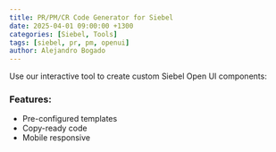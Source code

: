 ```yaml
---
title: PR/PM/CR Code Generator for Siebel
date: 2025-04-01 09:00:00 +1300
categories: [Siebel, Tools]
tags: [siebel, pr, pm, openui]
author: Alejandro Bogado
---
```


Use our interactive tool to create custom Siebel Open UI components:


### Features:
- Pre-configured templates
- Copy-ready code
- Mobile responsive
